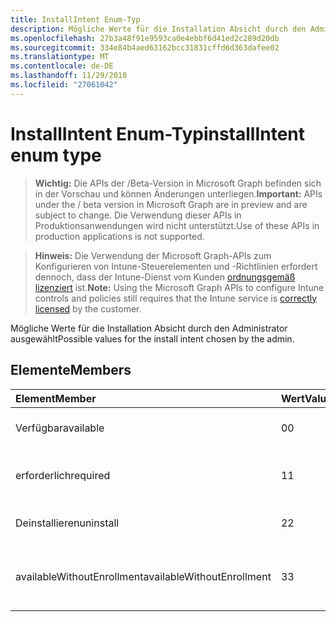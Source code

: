 ```yaml
---
title: InstallIntent Enum-Typ
description: Mögliche Werte für die Installation Absicht durch den Administrator ausgewählt
ms.openlocfilehash: 27b3a48f91e9593ca0e4ebbf6d41ed2c289d20db
ms.sourcegitcommit: 334e84b4aed63162bcc31831cffd6d363dafee02
ms.translationtype: MT
ms.contentlocale: de-DE
ms.lasthandoff: 11/29/2018
ms.locfileid: "27061042"
---
```

# <a name="installintent-enum-type"></a><span data-ttu-id="c7bbb-103">InstallIntent Enum-Typ</span><span class="sxs-lookup"><span data-stu-id="c7bbb-103">installIntent enum type</span></span>

> <span data-ttu-id="c7bbb-104">**Wichtig:** Die APIs der /Beta-Version in Microsoft Graph befinden sich in der Vorschau und können Änderungen unterliegen.</span><span class="sxs-lookup"><span data-stu-id="c7bbb-104">**Important:** APIs under the / beta version in Microsoft Graph are in preview and are subject to change.</span></span> <span data-ttu-id="c7bbb-105">Die Verwendung dieser APIs in Produktionsanwendungen wird nicht unterstützt.</span><span class="sxs-lookup"><span data-stu-id="c7bbb-105">Use of these APIs in production applications is not supported.</span></span>

> <span data-ttu-id="c7bbb-106">**Hinweis:** Die Verwendung der Microsoft Graph-APIs zum Konfigurieren von Intune-Steuerelementen und -Richtlinien erfordert dennoch, dass der Intune-Dienst vom Kunden [ordnungsgemäß lizenziert](https://go.microsoft.com/fwlink/?linkid=839381) ist.</span><span class="sxs-lookup"><span data-stu-id="c7bbb-106">**Note:** Using the Microsoft Graph APIs to configure Intune controls and policies still requires that the Intune service is [correctly licensed](https://go.microsoft.com/fwlink/?linkid=839381) by the customer.</span></span>

<span data-ttu-id="c7bbb-107">Mögliche Werte für die Installation Absicht durch den Administrator ausgewählt</span><span class="sxs-lookup"><span data-stu-id="c7bbb-107">Possible values for the install intent chosen by the admin.</span></span>
## <a name="members"></a><span data-ttu-id="c7bbb-108">Elemente</span><span class="sxs-lookup"><span data-stu-id="c7bbb-108">Members</span></span>
|<span data-ttu-id="c7bbb-109">Element</span><span class="sxs-lookup"><span data-stu-id="c7bbb-109">Member</span></span>|<span data-ttu-id="c7bbb-110">Wert</span><span class="sxs-lookup"><span data-stu-id="c7bbb-110">Value</span></span>|<span data-ttu-id="c7bbb-111">Beschreibung</span><span class="sxs-lookup"><span data-stu-id="c7bbb-111">Description</span></span>|
|:---|:---|:---|
|<span data-ttu-id="c7bbb-112">Verfügbar</span><span class="sxs-lookup"><span data-stu-id="c7bbb-112">available</span></span>|<span data-ttu-id="c7bbb-113">0</span><span class="sxs-lookup"><span data-stu-id="c7bbb-113">0</span></span>|<span data-ttu-id="c7bbb-114">Verfügbare Install beabsichtigt.</span><span class="sxs-lookup"><span data-stu-id="c7bbb-114">Available install intent.</span></span>|
|<span data-ttu-id="c7bbb-115">erforderlich</span><span class="sxs-lookup"><span data-stu-id="c7bbb-115">required</span></span>|<span data-ttu-id="c7bbb-116">1</span><span class="sxs-lookup"><span data-stu-id="c7bbb-116">1</span></span>|<span data-ttu-id="c7bbb-117">Installieren der erforderlichen beabsichtigt.</span><span class="sxs-lookup"><span data-stu-id="c7bbb-117">Required install intent.</span></span>|
|<span data-ttu-id="c7bbb-118">Deinstallieren</span><span class="sxs-lookup"><span data-stu-id="c7bbb-118">uninstall</span></span>|<span data-ttu-id="c7bbb-119">2</span><span class="sxs-lookup"><span data-stu-id="c7bbb-119">2</span></span>|<span data-ttu-id="c7bbb-120">Deinstallieren Sie Install beabsichtigt.</span><span class="sxs-lookup"><span data-stu-id="c7bbb-120">Uninstall install intent.</span></span>|
|<span data-ttu-id="c7bbb-121">availableWithoutEnrollment</span><span class="sxs-lookup"><span data-stu-id="c7bbb-121">availableWithoutEnrollment</span></span>|<span data-ttu-id="c7bbb-122">3</span><span class="sxs-lookup"><span data-stu-id="c7bbb-122">3</span></span>|<span data-ttu-id="c7bbb-123">Ohne Registrierung Install beabsichtigt verfügbar.</span><span class="sxs-lookup"><span data-stu-id="c7bbb-123">Available without enrollment install intent.</span></span>|





